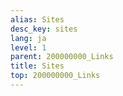 ```yaml
---
alias: Sites
desc_key: sites
lang: ja
level: 1
parent: 200000000_Links
title: Sites
top: 200000000_Links
---
```


